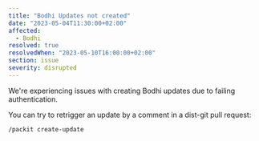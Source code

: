 ```yaml
---
title: "Bodhi Updates not created"
date: "2023-05-04T11:30:00+02:00"
affected:
  - Bodhi
resolved: true
resolvedWhen: "2023-05-10T16:00:00+02:00"
section: issue
severity: disrupted
---
```


We're experiencing issues with creating Bodhi updates due to failing authentication.

You can try to retrigger an update by a comment in a dist-git pull request:

    /packit create-update
